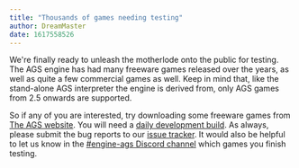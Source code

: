 ```yaml
---
title: "Thousands of games needing testing"
author: DreamMaster
date: 1617558526
---
```

We're finally ready to unleash the motherlode onto the public for testing. The AGS engine has had many freeware games released over the years, as well as quite a few commercial games as well. Keep in mind that, like the stand-alone AGS interpreter the engine is derived from, only AGS games from 2.5 onwards are supported.

So if any of you are interested, try downloading some freeware games from [The AGS website](https://www.adventuregamestudio.co.uk/site/games/). You will need a [daily development build](https://buildbot.scummvm.org/#/snapshots). As always, please submit the bug reports to our [issue tracker](https://bugs.scummvm.org/). It would also be helpful to let us know in the [#engine-ags Discord channel](https://discord.gg/eQYERyBc) which games you finish testing.
